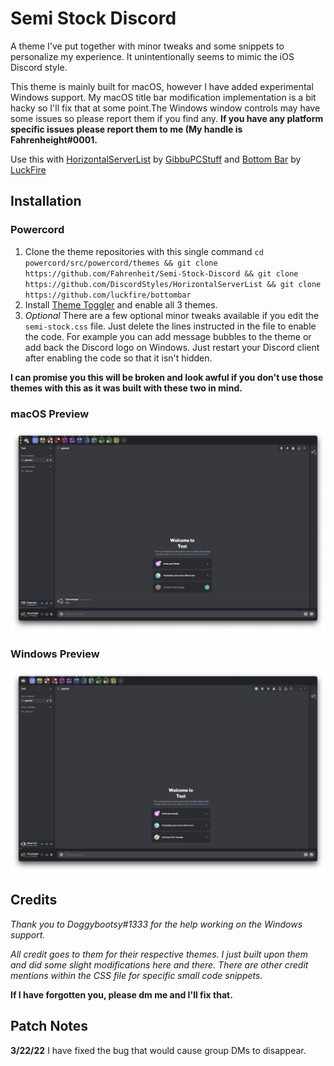 # Semi Stock Discord
A theme I've put together with minor tweaks and some snippets to personalize my experience. It unintentionally seems to mimic the iOS Discord style.
 
 This theme is mainly built for macOS, however I have added experimental Windows support. My macOS title bar modification implementation is a bit hacky so I'll fix that at some point.The Windows window controls may have some issues so please report them if you find any.
**If you have any platform specific issues please report them to me (My handle is Fahrenheight#0001.**

Use this with [HorizontalServerList](https://github.com/DiscordStyles/HorizontalServerList) by [GibbuPCStuff](https://github.com/GibbuPCStuff/) and [Bottom Bar](https://github.com/luckfire/bottombar) by [LuckFire](https://github.com/luckfire/)
 ## Installation

### Powercord

1. Clone the theme repositories with this single command `cd powercord/src/powercord/themes && git clone https://github.com/Fahrenheit/Semi-Stock-Discord && git clone https://github.com/DiscordStyles/HorizontalServerList && git clone https://github.com/luckfire/bottombar` 
2. Install [Theme Toggler](https://github.com/redstonekasi/theme-toggler) and enable all 3 themes.
3. *Optional* There are a few optional minor tweaks available if you edit the `semi-stock.css` file. Just delete the lines instructed in the file to enable the code. For example you can add message bubbles to the theme or add back the Discord logo on Windows. Just restart your Discord client after enabling the code so that it isn't hidden.

**I can promise you this will be broken and look awful if you don't use those themes with this as it was built with these two in mind.**
 ### macOS Preview
![](https://raw.githubusercontent.com/Fahrenheit/Semi-Stock-Discord/main/macOS%20Preview.png)

### Windows Preview
![](https://raw.githubusercontent.com/Fahrenheit/Semi-Stock-Discord/main/Windows%20Preview.png)

## Credits

*Thank you to Doggybootsy#1333 for the help working on the Windows support.*

*All credit goes to them for their respective themes. I just built upon them and did some slight modifications here and there. There are other credit mentions within the CSS file for specific small code snippets.*

**If I have forgotten you, please dm me and I'll fix that.**

## Patch Notes
**3/22/22** I have fixed the bug that would cause group DMs to disappear.